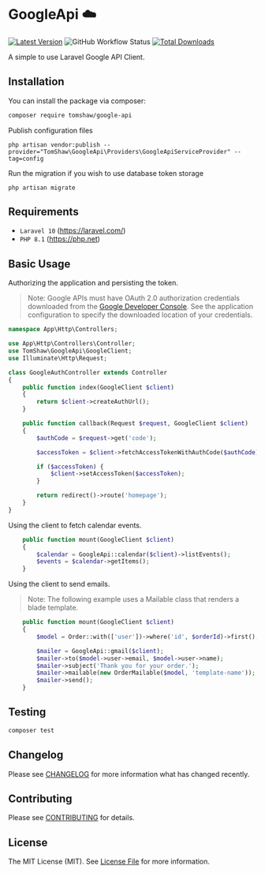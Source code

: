 # GoogleApi ☁️

[![Latest Version](https://img.shields.io/github/release/tomshaw/google-api.svg?style=flat-square)](https://github.com/tomshaw/google-api/releases)
![GitHub Workflow Status](https://img.shields.io/github/actions/workflow/status/tomshaw/google-api/run-tests.yml?branch=master&style=flat-square&label=tests)
[![Total Downloads](https://img.shields.io/packagist/dt/tomshaw/google-api.svg?style=flat-square)](https://packagist.org/packages/tomshaw/google-api)

A simple to use Laravel Google API Client.

## Installation

You can install the package via composer:

```bash
composer require tomshaw/google-api
```

Publish configuration files

```
php artisan vendor:publish --provider="TomShaw\GoogleApi\Providers\GoogleApiServiceProvider" --tag=config
```

Run the migration if you wish to use database token storage

```
php artisan migrate
```

## Requirements

- `Laravel 10` (https://laravel.com/) 
- `PHP 8.1` (https://php.net)

## Basic Usage

Authorizing the application and persisting the token.

> Note: Google APIs must have OAuth 2.0 authorization credentials downloaded from the [Google Developer Console](https://console.cloud.google.com/apis). See the application configuration to specify the downloaded location of your credentials. 

```php
namespace App\Http\Controllers;

use App\Http\Controllers\Controller;
use TomShaw\GoogleApi\GoogleClient;
use Illuminate\Http\Request;

class GoogleAuthController extends Controller
{
    public function index(GoogleClient $client)
    {
        return $client->createAuthUrl();
    }

    public function callback(Request $request, GoogleClient $client)
    {
        $authCode = $request->get('code');

        $accessToken = $client->fetchAccessTokenWithAuthCode($authCode);

        if ($accessToken) {
            $client->setAccessToken($accessToken);
        }

        return redirect()->route('homepage');
    }
}
```

Using the client to fetch calendar events.

```php
    public function mount(GoogleClient $client)
    {
        $calendar = GoogleApi::calendar($client)->listEvents();
        $events = $calendar->getItems();
    }
```

Using the client to send emails.

> Note: The following example uses a Mailable class that renders a blade template. 

```php
    public function mount(GoogleClient $client)
    {
        $model = Order::with(['user'])->where('id', $orderId)->first();

        $mailer = GoogleApi::gmail($client);
        $mailer->to($model->user->email, $model->user->name);
        $mailer->subject('Thank you for your order.');
        $mailer->mailable(new OrderMailable($model, 'template-name'));
        $mailer->send();
    }
```

## Testing

``` bash
composer test
```

## Changelog

Please see [CHANGELOG](CHANGELOG.md) for more information what has changed recently.

## Contributing

Please see [CONTRIBUTING](CONTRIBUTING.md) for details.

## License

The MIT License (MIT). See [License File](LICENSE) for more information.
